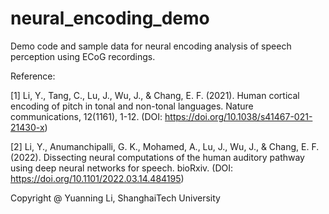 # neural_encoding_demo
Demo code and sample data for neural encoding analysis of speech perception using ECoG recordings.

Reference:

[1] Li, Y., Tang, C., Lu, J., Wu, J., & Chang, E. F. (2021). Human cortical encoding of pitch in tonal and non-tonal languages. Nature communications, 12(1161), 1-12. (DOI: https://doi.org/10.1038/s41467-021-21430-x)

[2] Li, Y., Anumanchipalli, G. K., Mohamed, A., Lu, J., Wu, J., & Chang, E. F. (2022). Dissecting neural computations of the human auditory pathway using deep neural networks for speech. bioRxiv. (DOI: https://doi.org/10.1101/2022.03.14.484195)


Copyright @ Yuanning Li,
ShanghaiTech University
